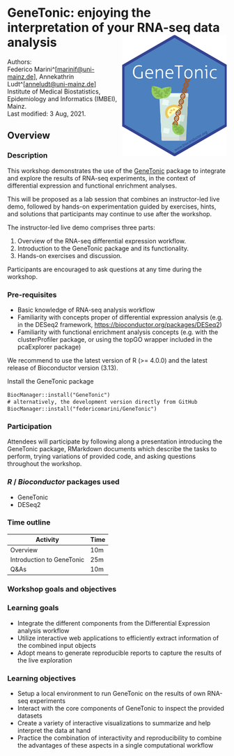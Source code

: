# GeneTonic: enjoying the interpretation of your RNA-seq data analysis <img src="man/figures/GeneTonic.png" align="right" width="240" height="278">

Authors:  
Federico Marini^[marinif@uni-mainz.de],
Annekathrin Ludt^[anneludt@uni-mainz.de]  
Institute of Medical Biostatistics, Epidemiology and Informatics (IMBEI), Mainz.
<br/>
Last modified: 3 Aug, 2021.

## Overview

### Description

This workshop demonstrates the use of the [GeneTonic](https://bioconductor.org/packages/GeneTonic/) package to integrate and explore the results of RNA-seq experiments, in the context of differential expression and functional enrichment analyses.

This will be proposed as a lab session that combines an instructor-led live demo, followed by hands-on experimentation guided by exercises, hints, and solutions that participants may continue to use after the workshop.

The instructor-led live demo comprises three parts:

1. Overview of the RNA-seq differential expression workflow.
2. Introduction to the GeneTonic package and its functionality.
3. Hands-on exercises and discussion.

Participants are encouraged to ask questions at any time during the workshop.

### Pre-requisites

* Basic knowledge of RNA-seq analysis workflow 
* Familiarity with concepts proper of differential expression analysis (e.g. in the DESeq2 framework, https://bioconductor.org/packages/DESeq2)
* Familiarity with functional enrichment analysis concepts (e.g. with the clusterProfiler package, or using the topGO wrapper included in the pcaExplorer package)

We recommend to use the latest version of R (>= 4.0.0) and the latest release of Bioconductor version (3.13).

Install the GeneTonic package

```
BiocManager::install("GeneTonic")
# alternatively, the development version directly from GitHub
BiocManager::install("federicomarini/GeneTonic")
```

### Participation

Attendees will participate by following along a presentation introducing the GeneTonic package, RMarkdown documents which describe the tasks to perform, trying variations of provided code, and asking questions throughout the workshop.

### _R_ / _Bioconductor_ packages used

* GeneTonic
* DESeq2

### Time outline

| Activity                     | Time |
|------------------------------|------|
| Overview                     | 10m  |
| Introduction to GeneTonic    | 25m  |
| Q&As                         | 10m  |

### Workshop goals and objectives

### Learning goals

* Integrate the different components from the Differential Expression analysis
workflow
* Utilize interactive web applications to efficiently extract information of the combined input objects
* Adopt means to generate reproducible reports to capture the results of the live exploration

### Learning objectives

* Setup a local environment to run GeneTonic on the results of own RNA-seq experiments
* Interact with the core components of GeneTonic to inspect the provided datasets
* Create a variety of interactive visualizations to summarize and help interpret the data at hand
* Practice the combination of interactivity and reproducibility to combine the advantages of these aspects in a single computational workflow


